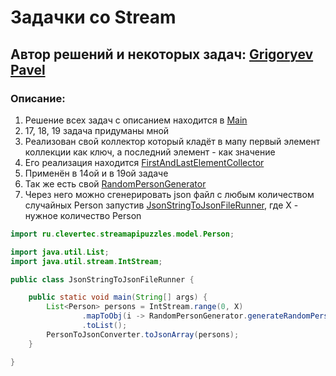 # Задачки со Stream

## Автор решений и некоторых задач: [Grigoryev Pavel](https://pavelgrigoryev.github.io/GrigoryevPavel/)

### Описание:

1. Решение всех задач с описанием находится в [Main](src/main/java/ru/clevertec/streamapipuzzles/Main.java)
2. 17, 18, 19 задача придуманы мной
3. Реализован свой коллектор который кладёт в мапу первый элемент коллекции как ключ, а последний элемент - как значение
4. Его реализация находится
   [FirstAndLastElementCollector](src/main/java/ru/clevertec/streamapipuzzles/util/FirstAndLastElementCollector.java)
5. Применён в 14ой и в 19ой задаче
6. Так же есть свой [RandomPersonGenerator](src/main/java/ru/clevertec/streamapipuzzles/util/RandomPersonGenerator.java)
7. Через него можно сгенерировать json файл с любым количеством случайных Person запустив
   [JsonStringToJsonFileRunner](src/main/java/ru/clevertec/streamapipuzzles/util/JsonStringToJsonFileRunner.java),
   где X - нужное количество Person

````java
import ru.clevertec.streamapipuzzles.model.Person;

import java.util.List;
import java.util.stream.IntStream;

public class JsonStringToJsonFileRunner {

    public static void main(String[] args) {
        List<Person> persons = IntStream.range(0, X)
                .mapToObj(i -> RandomPersonGenerator.generateRandomPerson())
                .toList();
        PersonToJsonConverter.toJsonArray(persons);
    }

}
````

